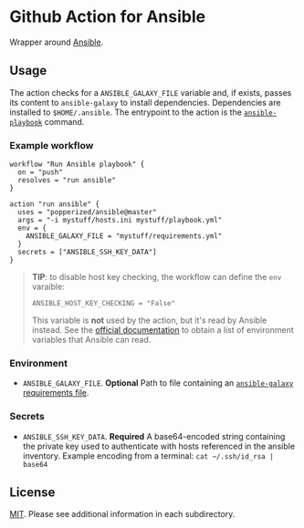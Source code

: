 # Github Action for Ansible

Wrapper around [Ansible](https://ansible.com).

## Usage

The action checks for a `ANSIBLE_GALAXY_FILE` variable and, if exists, 
passes its content to `ansible-galaxy` to install dependencies. 
Dependencies are installed to `$HOME/.ansible`. The entrypoint to the 
action is the [`ansible-playbook`][playbook] command.

### Example workflow

```hcl
workflow "Run Ansible playbook" {
  on = "push"
  resolves = "run ansible"
}

action "run ansible" {
  uses = "popperized/ansible@master"
  args = "-i mystuff/hosts.ini mystuff/playbook.yml"
  env = {
    ANSIBLE_GALAXY_FILE = "mystuff/requirements.yml"
  }
  secrets = ["ANSIBLE_SSH_KEY_DATA"]
}
```

> **TIP**: to disable host key checking, the workflow can define the 
> `env` varaible:
>
>     ANSIBLE_HOST_KEY_CHECKING = "False"
>
> This variable is **not** used by the action, but it's read by 
> Ansible instead. See the [official documentation][docs] to obtain a 
> list of environment variables that Ansible can read.

### Environment

  * `ANSIBLE_GALAXY_FILE`. **Optional** Path to file containing an 
    [`ansible-galaxy` requirements file][galaxy].

### Secrets

  * `ANSIBLE_SSH_KEY_DATA`. **Required** A base64-encoded string 
    containing the private key used to authenticate with hosts 
    referenced in the ansible inventory. Example encoding from a 
    terminal: `cat ~/.ssh/id_rsa | base64`

## License

[MIT](LICENSE). Please see additional information in each 
subdirectory.

[playbook]: https://docs.ansible.com/ansible/2.4/ansible-playbook.html
[docs]: https://docs.ansible.com/ansible/latest/reference_appendices/config.html#environment-variables
[galaxy]: https://github.com/ansible/ansible/blob/3b29b50/docs/docsite/rst/reference_appendices/galaxy.rst#installing-multiple-roles-from-a-file
